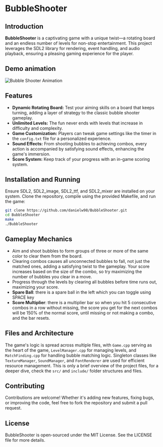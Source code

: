 # BubbleShooter

## Introduction

**BubbleShooter** is a captivating game with a unique twist—a rotating board and an endless number of levels for non-stop entertainment. This project leverages the SDL2 library for rendering, event handling, and audio playback, ensuring a pleasing gaming experience for the player.

## Demo animation

![Bubble Shooter Animation](https://github.com/danielw98/BubbleShooter/blob/main/BubbleShooter.gif?raw=true)

## Features

- **Dynamic Rotating Board:** Test your aiming skills on a board that keeps turning, adding a layer of strategy to the classic bubble shooter gameplay.
- **Unlimited Levels:** The fun never ends with levels that increase in difficulty and complexity.
- **Game Customization:** Players can tweak game settings like the timer in the `config.txt` file for a personalized experience.
- **Sound Effects:** From shooting bubbles to achieving combos, every action is accompanied by satisfying sound effects, enhancing the game's immersion.
- **Score System:** Keep track of your progress with an in-game scoring system.

## Installation and Running

Ensure SDL2, SDL2_image, SDL2_ttf, and SDL2_mixer are installed on your system. Clone the repository, compile using the provided Makefile, and run the game:

```bash
git clone https://github.com/danielw98/BubbleShooter.git
cd BubbleShooter
make
./BubbleShooter
```

## Gameplay Mechanics

- Aim and shoot bubbles to form groups of three or more of the same color to clear them from the board.
- Clearing combos causes all unconnected bubbles to fall, not just the matched ones, adding a satisfying twist to the gameplay. Your score increases based on the size of the combo, so try maximizing the number of bubbles you clear in a move.
- Progress through the levels by clearing all bubbles before time runs out, maximizing your score.
- **Spare Ball**: there is a spare ball in the left which you can toggle using SPACE key
- **Score Multiplier**: there is a multiplier bar so when you hit 5 consecutive combos in a row without missing, the score you get for the next combos will be 150% of the normal score, until missing or not making a combo, and the bar resets.

## Files and Architecture

The game's logic is spread across multiple files, with `Game.cpp` serving as the heart of the game, `LevelManager.cpp` for managing levels, and `MatchFinding.cpp` for handling bubble matching logic. Singleton classes like `TextureManager`, `SoundManager`, and `FontRenderer` are used for efficient resource management. 
This is only a brief overview of the project files, for a deeper dive, check the `src/` and `include/` folder structures and files.

## Contributing

Contributions are welcome! Whether it's adding new features, fixing bugs, or improving the code, feel free to fork the repository and submit a pull request.

## License

BubbleShooter is open-sourced under the MIT License. See the LICENSE file for more details.